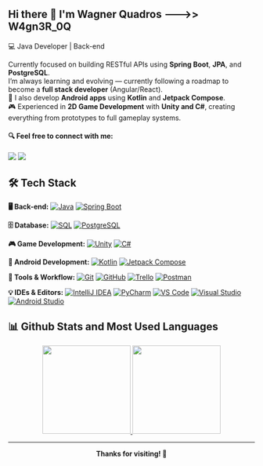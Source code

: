 ## Hi there 👋 I'm Wagner Quadros --->> W4gn3R_0Q

💻 Java Developer | Back-end

Currently focused on building RESTful APIs using **Spring Boot**, **JPA**, and **PostgreSQL**.  
I’m always learning and evolving — currently following a roadmap to become a **full stack developer** (Angular/React).  
📱 I also develop **Android apps** using **Kotlin** and **Jetpack Compose**.  
🎮 Experienced in **2D Game Development** with **Unity and C#**, creating everything from prototypes to full gameplay systems.

#### 🔍 Feel free to connect with me:

<div>
  <a href="https://www.linkedin.com/in/wagner-quadros-123301b2" target="_blank"><img src="https://img.shields.io/badge/LinkedIn-0077B5?style=for-the-badge&logo=linkedin&logoColor=white" target="_blank"></a>
  <a href="https://www.instagram.com/w4gn3r_0q" target="_blank"><img src="https://img.shields.io/badge/Instagram-E4405F?style=for-the-badge&logo=instagram&logoColor=white" target="_blank"></a>
</div>


## 🛠️ Tech Stack

**🖥️ Back-end:** [![Java](https://img.shields.io/badge/Java-17-blue?logo=java)](https://www.oracle.com/java/) [![Spring Boot](https://img.shields.io/badge/Spring_Boot-3.5.3-brightgreen?logo=springboot)](https://spring.io/projects/spring-boot)

**🗄️ Database:** [![SQL](https://img.shields.io/badge/SQL-Structured_Query_Language-lightgrey?logo=sqlite)](https://en.wikipedia.org/wiki/SQL) [![PostgreSQL](https://img.shields.io/badge/PostgreSQL-15-blue?logo=postgresql)](https://www.postgresql.org/)

**🎮 Game Development:** [![Unity](https://img.shields.io/badge/Unity-2D_Dev-black?logo=unity)](https://unity.com/) [![C#](https://img.shields.io/badge/CSharp-Game_Logic-239120?logo=c-sharp)](https://learn.microsoft.com/en-us/dotnet/csharp/)

**📱 Android Development:** [![Kotlin](https://img.shields.io/badge/Kotlin-Mobile_Apps-7F52FF?logo=kotlin)](https://kotlinlang.org/) [![Jetpack Compose](https://img.shields.io/badge/Jetpack_Compose-UI_Toolkit-blue?logo=android)](https://developer.android.com/jetpack/compose)


**🧰 Tools & Workflow:** [![Git](https://img.shields.io/badge/Git-Control-orange?logo=git)](https://git-scm.com/) [![GitHub](https://img.shields.io/badge/GitHub-Code-black?logo=github)](https://github.com/) [![Trello](https://img.shields.io/badge/Trello-Boards-0052CC?logo=trello)](https://trello.com/) [![Postman](https://img.shields.io/badge/Postman-API_Development-orange?logo=postman)](https://www.postman.com/)

**💡 IDEs & Editors:** [![IntelliJ IDEA](https://img.shields.io/badge/IntelliJ_IDEA-Java-blue?logo=intellijidea)](https://www.jetbrains.com/idea/) [![PyCharm](https://img.shields.io/badge/PyCharm-Python-green?logo=pycharm)](https://www.jetbrains.com/pycharm/) [![VS Code](https://img.shields.io/badge/VS_Code-Flexible-lightgrey?logo=visualstudiocode)](https://code.visualstudio.com/) [![Visual Studio](https://img.shields.io/badge/Visual_Studio-CSharp-purple?logo=visualstudio)](https://visualstudio.microsoft.com/) [![Android Studio](https://img.shields.io/badge/Android_Studio-Kotlin-green?logo=androidstudio)](https://developer.android.com/studio)

## 📊 Github Stats and Most Used Languages

<div align="center">
  <a href="https://github.com/wagnerquadros">
    <img height="180em" src="https://github-readme-stats.vercel.app/api?username=wagnerquadros&show_icons=true&theme=tokyonight&include_all_commits=true&count_private=true"/>
  </a>
  <a href="https://github.com/wagnerquadros">
    <img height="180em" src="https://github-readme-stats.vercel.app/api/top-langs/?username=wagnerquadros&layout=compact&langs_count=16&theme=tokyonight"/>
  </a>
</div>

---

<div align="center">
  <strong>Thanks for visiting! 🚀</strong>
</div>


